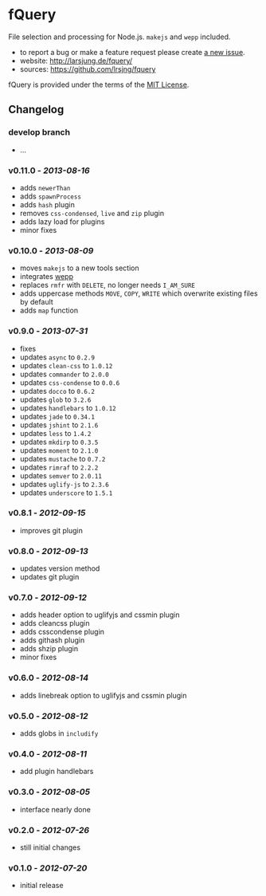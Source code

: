 # fQuery
File selection and processing for Node.js. `makejs` and `wepp` included.

* to report a bug or make a feature request please create [a new issue](https://github.com/lrsjng/fquery/issues/new).
* website: <http://larsjung.de/fquery/>
* sources: <https://github.com/lrsjng/fquery>

fQuery is provided under the terms of the [MIT License](https://github.com/lrsjng/fquery/blob/develop/LICENSE.md).


## Changelog


### develop branch

* ...


### v0.11.0 - *2013-08-16*

* adds `newerThan`
* adds `spawnProcess`
* adds `hash` plugin
* removes `css-condensed`, `live` and `zip` plugin
* adds lazy load for plugins
* minor fixes


### v0.10.0 - *2013-08-09*

* moves `makejs` to a new tools section
* integrates [wepp](http://larsjung.de/wepp/)
* replaces `rmfr` with `DELETE`, no longer needs `I_AM_SURE`
* adds uppercase methods `MOVE`, `COPY`, `WRITE` which overwrite existing files by default
* adds `map` function


### v0.9.0 - *2013-07-31*

* fixes
* updates `async` to `0.2.9`
* updates `clean-css` to `1.0.12`
* updates `commander` to `2.0.0`
* updates `css-condense` to `0.0.6`
* updates `docco` to `0.6.2`
* updates `glob` to `3.2.6`
* updates `handlebars` to `1.0.12`
* updates `jade` to `0.34.1`
* updates `jshint` to `2.1.6`
* updates `less` to `1.4.2`
* updates `mkdirp` to `0.3.5`
* updates `moment` to `2.1.0`
* updates `mustache` to `0.7.2`
* updates `rimraf` to `2.2.2`
* updates `semver` to `2.0.11`
* updates `uglify-js` to `2.3.6`
* updates `underscore` to `1.5.1`


### v0.8.1 - *2012-09-15*

* improves git plugin


### v0.8.0 - *2012-09-13*

* updates version method
* updates git plugin


### v0.7.0 - *2012-09-12*

* adds header option to uglifyjs and cssmin plugin
* adds cleancss plugin
* adds csscondense plugin
* adds githash plugin
* adds shzip plugin
* minor fixes


### v0.6.0 - *2012-08-14*

* adds linebreak option to uglifyjs and cssmin plugin


### v0.5.0 - *2012-08-12*

* adds globs in `includify`


### v0.4.0 - *2012-08-11*

* add plugin handlebars


### v0.3.0 - *2012-08-05*

* interface nearly done


### v0.2.0 - *2012-07-26*

* still initial changes


### v0.1.0 - *2012-07-20*

* initial release

